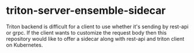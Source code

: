 # triton-server-ensemble-sidecar
Triton backend is difficult for a client to use whether it's sending by rest-api or grpc. If the client wants to customize the request body then this repository would like to offer a sidecar along with rest-api and triton client on Kubernetes.
